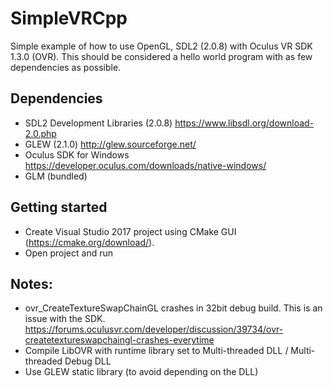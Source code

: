 # SimpleVRCpp

Simple example of how to use OpenGL, SDL2 (2.0.8) with Oculus VR SDK 1.3.0 (OVR).
This should be considered a hello world program with as few dependencies as possible.

## Dependencies
 - SDL2 Development Libraries (2.0.8) https://www.libsdl.org/download-2.0.php
 - GLEW (2.1.0) http://glew.sourceforge.net/
 - Oculus SDK for Windows https://developer.oculus.com/downloads/native-windows/
 - GLM (bundled)

## Getting started

- Create Visual Studio 2017 project using CMake GUI  (https://cmake.org/download/). 
- Open project and run

## Notes:
 - ovr_CreateTextureSwapChainGL crashes in 32bit debug build. This is an issue with the SDK. https://forums.oculusvr.com/developer/discussion/39734/ovr-createtextureswapchaingl-crashes-everytime
 - Compile LibOVR with runtime library set to Multi-threaded DLL / Multi-threaded Debug DLL
 - Use GLEW static library (to avoid depending on the DLL)
